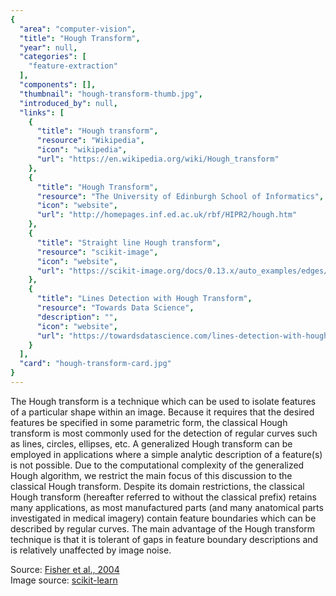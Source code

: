 ```yaml
---
{
  "area": "computer-vision",
  "title": "Hough Transform",
  "year": null,
  "categories": [
    "feature-extraction"
  ],
  "components": [],
  "thumbnail": "hough-transform-thumb.jpg",
  "introduced_by": null,
  "links": [
    {
      "title": "Hough transform",
      "resource": "Wikipedia",
      "icon": "wikipedia",
      "url": "https://en.wikipedia.org/wiki/Hough_transform"
    },
    {
      "title": "Hough Transform",
      "resource": "The University of Edinburgh School of Informatics",
      "icon": "website",
      "url": "http://homepages.inf.ed.ac.uk/rbf/HIPR2/hough.htm"
    },
    {
      "title": "Straight line Hough transform",
      "resource": "scikit-image",
      "icon": "website",
      "url": "https://scikit-image.org/docs/0.13.x/auto_examples/edges/plot_line_hough_transform.html"
    },
    {
      "title": "Lines Detection with Hough Transform",
      "resource": "Towards Data Science",
      "description": "",
      "icon": "website",
      "url": "https://towardsdatascience.com/lines-detection-with-hough-transform-84020b3b1549"
    }
  ],
  "card": "hough-transform-card.jpg"
}
---
```

The Hough transform is a technique which can be used to isolate features of a particular shape within an image. Because it requires that the desired features be specified in some parametric form, the classical Hough transform is most commonly used for the detection of regular curves such as lines, circles, ellipses, etc. A generalized Hough transform can be employed in applications where a simple analytic description of a feature(s) is not possible. Due to the computational complexity of the generalized Hough algorithm, we restrict the main focus of this discussion to the classical Hough transform. Despite its domain restrictions, the classical Hough transform (hereafter referred to without the classical prefix) retains many applications, as most manufactured parts (and many anatomical parts investigated in medical imagery) contain feature boundaries which can be described by regular curves. The main advantage of the Hough transform technique is that it is tolerant of gaps in feature boundary descriptions and is relatively unaffected by image noise.  

Source: [Fisher et al., 2004](http://homepages.inf.ed.ac.uk/rbf/HIPR2/hough.htm)  
Image source: [scikit-learn](https://scikit-image.org/docs/0.13.x/auto_examples/edges/plot_line_hough_transform.html)  
